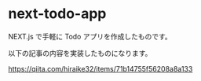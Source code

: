 # next-todo-app

NEXT.js で手軽に Todo アプリを作成したものです。

以下の記事の内容を実装したものになります。

https://qiita.com/hiraike32/items/71b14755f56208a8a133
